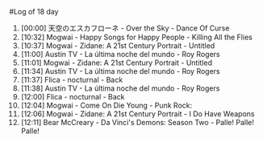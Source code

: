 #Log of 18 day

1. [00:00] 天空のエスカフローネ - Over the Sky - Dance Of Curse
1. [10:32] Mogwai - Happy Songs for Happy People - Killing All the Flies
1. [10:37] Mogwai - Zidane: A 21st Century Portrait - Untitled
1. [11:00] Austin TV - La última noche del mundo - Roy Rogers
1. [11:01] Mogwai - Zidane: A 21st Century Portrait - Untitled
1. [11:34] Austin TV - La última noche del mundo - Roy Rogers
1. [11:37] Flica - nocturnal - Back
1. [11:38] Austin TV - La última noche del mundo - Roy Rogers
1. [12:00] Flica - nocturnal - Back
1. [12:04] Mogwai - Come On Die Young - Punk Rock:
1. [12:06] Mogwai - Zidane: A 21st Century Portrait - I Do Have Weapons
1. [12:11] Bear McCreary - Da Vinci's Demons: Season Two - Palle! Palle! Palle!
